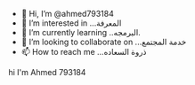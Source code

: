 - 👋 Hi, I’m @ahmed793184
- 👀 I’m interested in ...المعرفة
- 🌱 I’m currently learning ..البرمجه.
- 💞️ I’m looking to collaborate on ...خدمة المجتمع
- 📫 How to reach me ...ذروة السعاده

<!---
ahmed793184/ahmed793184 is a ✨ special ✨ repository because its `README.md` (this file) appears on your GitHub profile.
You can click the Preview link to take a look at your changes.
--->
hi I'm Ahmed 793184
